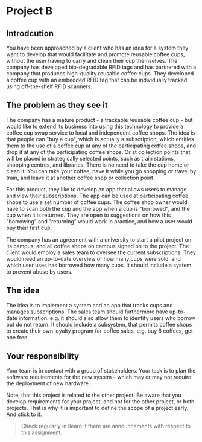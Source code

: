 # Project B

## Introdcution
You have been approached by a client who has an idea for a system they want to develop that would facilitate and promote reusable coffee cups, without the user having to carry and clean their cup themselves. The company has developed bio-degradable RFID tags and has partnered with a company that produces high-quality reusable coffee cups. They developed a coffee cup with an embedded RFID tag that can be individually tracked using off-the-shelf RFID scanners. 

## The problem as they see it

The company has a mature product - a trackable reusable coffee cup - but would like to extend its business into using this technology to provide a coffee cup swap service to local and independent coffee shops. The idea is that people can "buy a cup", which is actually a subscription, which entitles them to the use of a coffee cup at any of the participating coffee shops, and drop it at any of the participating coffee shops. Or at collection points that will be placed in strategically selected points, such as train stations, shopping centres, and libraries. There is no need to take the cup home or clean it. You can take your coffee, have it while you go shopping or travel by train, and leave it at another coffee shop or collection point.

For this product, they like to develop an app that allows users to manage and view their subscriptions. The app can be used at participating coffee shops to use a set number of coffee cups. The coffee shop owner would have to scan both the cup and the app when a cup is "borrowed", and the cup when it is returned. They are open to suggestions on how this "borrowing" and "returning" would work in practice, and how a user would buy their first cup.

The company has an agreement with a university to start a pilot project on its campus, and all coffee shops on campus signed on to the project. The client would employ a sales team to oversee the current subscriptions. They would need an up-to-date overview of how many cups were sold, and which user uses has borrowed how many cups. It should include a system to prevent abuse by users.

## The idea

The idea is to implement a system and an app that tracks cups and manages subscriptions. The sales team should furthermore have up-to-date information. e.g. it should also allow them to identify users who borrow but do not return. It should include a subsystem, that permits coffee shops to create their own loyalty program for coffee sales, e.g. buy 6 coffees, get one free.

## Your responsibility

Your team is in contact with a group of stakeholders. Your task is to plan the software requirements for the new system – which may or may not require the deployment of new hardware.

Note, that this project is related to the other project. Be aware that you develop requirements for your project, and not for the other project, or both projects. That is why it is important to define the scope of a project early. And stick to it.

> Check regularly in Ilearn if there are announcements with respect to this assignment.

